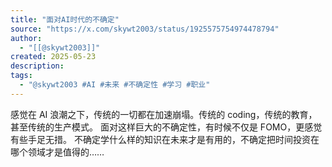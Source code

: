 ```yaml
---
title: "面对AI时代的不确定"
source: "https://x.com/skywt2003/status/1925575754974478794"
author:
  - "[[@skywt2003]]"
created: 2025-05-23
description:
tags:
  - "@skywt2003 #AI #未来 #不确定性 #学习 #职业"
---
```

感觉在 AI 浪潮之下，传统的一切都在加速崩塌。传统的 coding，传统的教育，甚至传统的生产模式。 面对这样巨大的不确定性，有时候不仅是 FOMO，更感觉有些手足无措。 不确定学什么样的知识在未来才是有用的，不确定把时间投资在哪个领域才是值得的……